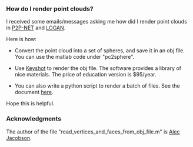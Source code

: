 
### How do I render point clouds?
I received some emails/messages asking me how did I render point clouds in [P2P-NET](https://github.com/kangxue/P2P-NET) and [LOGAN](https://github.com/kangxue/LOGAN).  

Here is how:

- Convert the point cloud into a set of spheres, and save it in an obj file. You can use the matlab code under "pc2sphere".

- Use [Keyshot](https://www.keyshot.com/) to render the obj file.  The software provides a library of nice materials. The price of education version is $95/year.

- You can also write a python script to render a batch of files. See the document [here](https://keyshot.com/scripting/doc/7.0/quickstart.html).

Hope this is helpful.


### Acknowledgments
The author of the file "read_vertices_and_faces_from_obj_file.m" is [Alec Jacobson](http://www.alecjacobson.com/weblog/?p=917).
